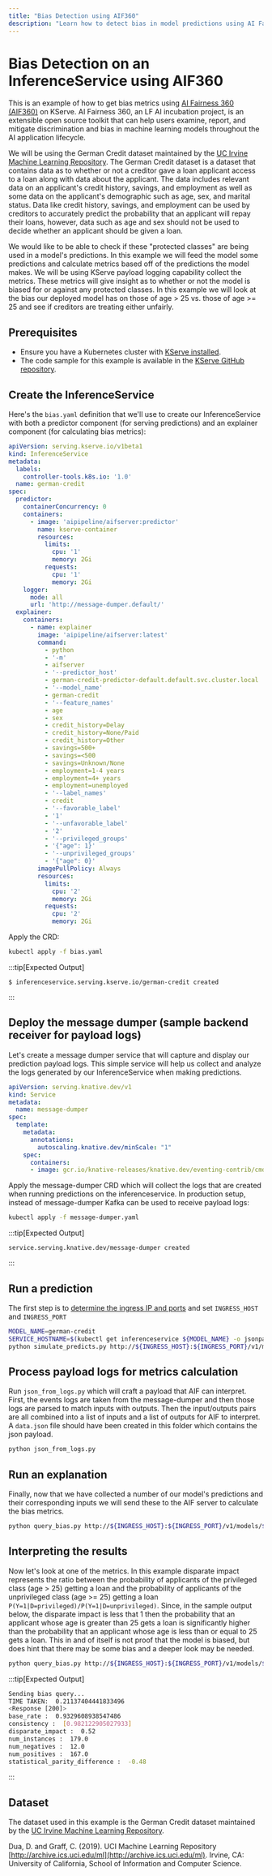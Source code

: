 ```yaml
---
title: "Bias Detection using AIF360"
description: "Learn how to detect bias in model predictions using AI Fairness 360"
---
```


# Bias Detection on an InferenceService using AIF360

This is an example of how to get bias metrics using [AI Fairness 360 (AIF360)](https://github.com/Trusted-AI/AIF360) on KServe. AI Fairness 360, an LF AI incubation project, is an extensible open source toolkit that can help users examine, report, and mitigate discrimination and bias in machine learning models throughout the AI application lifecycle. 

We will be using the German Credit dataset maintained by the [UC Irvine Machine Learning Repository](https://archive.ics.uci.edu/ml/index.php). The German Credit dataset is a dataset that contains data as to whether or not a creditor gave a loan applicant access to a loan along with data about the applicant. The data includes relevant data on an applicant's credit history, savings, and employment as well as some data on the applicant's demographic such as age, sex, and marital status. Data like credit history, savings, and employment can be used by creditors to accurately predict the probability that an applicant will repay their loans, however, data such as age and sex should not be used to decide whether an applicant should be given a loan. 

We would like to be able to check if these "protected classes" are being used in a model's predictions. In this example we will feed the model some predictions and calculate metrics based off of the predictions the model makes. We will be using KServe payload logging capability collect the metrics. These metrics will give insight as to whether or not the model is biased for or against any protected classes. In this example we will look at the bias our deployed model has on those of age > 25 vs. those of age &gt;= 25 and see if creditors are treating either unfairly.

## Prerequisites
- Ensure you have a Kubernetes cluster with [KServe installed](../../../../getting-started/quickstart-guide.md).
- The code sample for this example is available in the [KServe GitHub repository](https://github.com/kserve/kserve/tree/release-0.15/docs/samples/explanation/aif/germancredit).

## Create the InferenceService

Here's the `bias.yaml` definition that we'll use to create our InferenceService with both a predictor component (for serving predictions) and an explainer component (for calculating bias metrics):


```yaml
apiVersion: serving.kserve.io/v1beta1
kind: InferenceService
metadata:
  labels:
    controller-tools.k8s.io: '1.0'
  name: german-credit
spec:
  predictor:
    containerConcurrency: 0
    containers:
      - image: 'aipipeline/aifserver:predictor'
        name: kserve-container
        resources:
          limits:
            cpu: '1'
            memory: 2Gi
          requests:
            cpu: '1'
            memory: 2Gi
    logger:
      mode: all
      url: 'http://message-dumper.default/'
  explainer:
    containers:
      - name: explainer
        image: 'aipipeline/aifserver:latest'
        command:
          - python
          - '-m'
          - aifserver
          - '--predictor_host'
          - german-credit-predictor-default.default.svc.cluster.local
          - '--model_name'
          - german-credit
          - '--feature_names'
          - age
          - sex
          - credit_history=Delay
          - credit_history=None/Paid
          - credit_history=Other
          - savings=500+
          - savings=<500
          - savings=Unknown/None
          - employment=1-4 years
          - employment=4+ years
          - employment=unemployed
          - '--label_names'
          - credit
          - '--favorable_label'
          - '1'
          - '--unfavorable_label'
          - '2'
          - '--privileged_groups'
          - '{"age": 1}'
          - '--unprivileged_groups'
          - '{"age": 0}'
        imagePullPolicy: Always
        resources:
          limits:
            cpu: '2'
            memory: 2Gi
          requests:
            cpu: '2'
            memory: 2Gi
```

Apply the CRD:

```bash
kubectl apply -f bias.yaml
```

:::tip[Expected Output]

```
$ inferenceservice.serving.kserve.io/german-credit created
```

:::

## Deploy the message dumper (sample backend receiver for payload logs)

Let's create a message dumper service that will capture and display our prediction payload logs. This simple service will help us collect and analyze the logs generated by our InferenceService when making predictions.

```yaml
apiVersion: serving.knative.dev/v1
kind: Service
metadata:
  name: message-dumper
spec:
  template:
    metadata:
      annotations:
        autoscaling.knative.dev/minScale: "1"
    spec:
      containers:
      - image: gcr.io/knative-releases/knative.dev/eventing-contrib/cmd/event_display@sha256:d0ce1d63b4232707f96e018b57e566abbc1ad9cc7840e1e5e36443a05dd3a496
```

Apply the message-dumper CRD which will collect the logs that are created when running predictions on the inferenceservice. In production setup, instead of message-dumper Kafka can be used to receive payload logs:

```bash
kubectl apply -f message-dumper.yaml
```

:::tip[Expected Output]

```
service.serving.knative.dev/message-dumper created
```

:::

## Run a prediction

The first step is to [determine the ingress IP and ports](../../../../getting-started/predictive-first-isvc.md#4-determine-the-ingress-ip-and-ports) and set `INGRESS_HOST` and `INGRESS_PORT`

```bash
MODEL_NAME=german-credit
SERVICE_HOSTNAME=$(kubectl get inferenceservice ${MODEL_NAME} -o jsonpath='{.status.url}' | cut -d "/" -f 3)
python simulate_predicts.py http://${INGRESS_HOST}:${INGRESS_PORT}/v1/models/$MODEL_NAME:predict ${SERVICE_HOSTNAME}
```

## Process payload logs for metrics calculation

Run `json_from_logs.py` which will craft a payload that AIF can interpret. First, the events logs are taken from the message-dumper and then those
logs are parsed to match inputs with outputs. Then the input/outputs pairs are all combined into a list of inputs and a list of outputs for AIF to interpret.
A `data.json` file should have been created in this folder which contains the json payload.

```bash
python json_from_logs.py
```

## Run an explanation

Finally, now that we have collected a number of our model's predictions and their corresponding inputs we will send these to the AIF server to calculate the bias metrics.

```bash
python query_bias.py http://${INGRESS_HOST}:${INGRESS_PORT}/v1/models/$MODEL_NAME:explain ${SERVICE_HOSTNAME} input.json
```

## Interpreting the results

Now let's look at one of the metrics. In this example disparate impact represents the ratio between the probability of applicants of the privileged class (age > 25) getting a loan
and the probability of applicants of the unprivileged class (age &gt;= 25) getting a loan `P(Y=1|D=privileged)/P(Y=1|D=unprivileged)`.
Since, in the sample output below, the disparate impact is less that 1 then the probability that an applicant whose age is greater than 25 gets a loan is significantly higher than the probability that an applicant whose age is less than or equal to 25 gets a loan.
This in and of itself is not proof that the model is biased, but does hint that there may be some bias and a deeper look may be needed.

```bash
python query_bias.py http://${INGRESS_HOST}:${INGRESS_PORT}/v1/models/$MODEL_NAME:explain ${SERVICE_HOSTNAME} input.json
```

:::tip[Expected Output]

```bash
Sending bias query...
TIME TAKEN:  0.21137404441833496
<Response [200]>
base_rate :  0.9329608938547486
consistency :  [0.982122905027933]
disparate_impact :  0.52
num_instances :  179.0
num_negatives :  12.0
num_positives :  167.0
statistical_parity_difference :  -0.48
```

:::

## Dataset

The dataset used in this example is the German Credit dataset maintained by the [UC Irvine Machine Learning Repository](https://archive.ics.uci.edu/ml/index.php).

Dua, D. and Graff, C. (2019). UCI Machine Learning Repository [http://archive.ics.uci.edu/ml](http://archive.ics.uci.edu/ml). Irvine, CA: University of California, School of Information and Computer Science.
